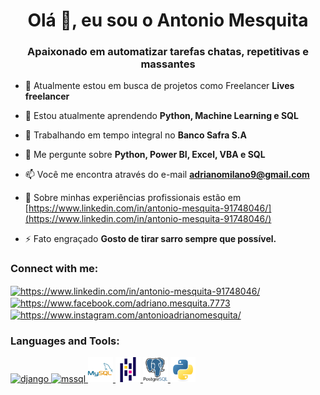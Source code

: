 <h1 align="center">Olá 👋, eu sou o Antonio Mesquita</h1>
<h3 align="center">Apaixonado em automatizar tarefas chatas, repetitivas e massantes</h3>

- 🔭 Atualmente estou em busca de projetos como Freelancer **Lives freelancer**

- 🌱 Estou atualmente aprendendo **Python, Machine Learning e SQL**

- 👯 Trabalhando em tempo integral no **Banco Safra S.A**

- 💬 Me pergunte sobre **Python, Power BI, Excel, VBA e SQL**

- 📫 Você me encontra através do e-mail **adrianomilano9@gmail.com**

- 📄 Sobre minhas experiências profissionais estão em [https://www.linkedin.com/in/antonio-mesquita-91748046/](https://www.linkedin.com/in/antonio-mesquita-91748046/)

- ⚡ Fato engraçado **Gosto de tirar sarro sempre que possível.**

<h3 align="left">Connect with me:</h3>
<p align="left">
<a href="https://linkedin.com/in/https://www.linkedin.com/in/antonio-mesquita-91748046/" target="blank"><img align="center" src="https://raw.githubusercontent.com/rahuldkjain/github-profile-readme-generator/master/src/images/icons/Social/linked-in-alt.svg" alt="https://www.linkedin.com/in/antonio-mesquita-91748046/" height="30" width="40" /></a>
<a href="https://fb.com/https://www.facebook.com/adriano.mesquita.7773" target="blank"><img align="center" src="https://raw.githubusercontent.com/rahuldkjain/github-profile-readme-generator/master/src/images/icons/Social/facebook.svg" alt="https://www.facebook.com/adriano.mesquita.7773" height="30" width="40" /></a>
<a href="https://instagram.com/https://www.instagram.com/antonioadrianomesquita/" target="blank"><img align="center" src="https://raw.githubusercontent.com/rahuldkjain/github-profile-readme-generator/master/src/images/icons/Social/instagram.svg" alt="https://www.instagram.com/antonioadrianomesquita/" height="30" width="40" /></a>
</p>

<h3 align="left">Languages and Tools:</h3>
<p align="left"> <a href="https://www.djangoproject.com/" target="_blank" rel="noreferrer"> <img src="https://cdn.worldvectorlogo.com/logos/django.svg" alt="django" width="40" height="40"/> </a> <a href="https://www.microsoft.com/en-us/sql-server" target="_blank" rel="noreferrer"> <img src="https://www.svgrepo.com/show/303229/microsoft-sql-server-logo.svg" alt="mssql" width="40" height="40"/> </a> <a href="https://www.mysql.com/" target="_blank" rel="noreferrer"> <img src="https://raw.githubusercontent.com/devicons/devicon/master/icons/mysql/mysql-original-wordmark.svg" alt="mysql" width="40" height="40"/> </a> <a href="https://pandas.pydata.org/" target="_blank" rel="noreferrer"> <img src="https://raw.githubusercontent.com/devicons/devicon/2ae2a900d2f041da66e950e4d48052658d850630/icons/pandas/pandas-original.svg" alt="pandas" width="40" height="40"/> </a> <a href="https://www.postgresql.org" target="_blank" rel="noreferrer"> <img src="https://raw.githubusercontent.com/devicons/devicon/master/icons/postgresql/postgresql-original-wordmark.svg" alt="postgresql" width="40" height="40"/> </a> <a href="https://www.python.org" target="_blank" rel="noreferrer"> <img src="https://raw.githubusercontent.com/devicons/devicon/master/icons/python/python-original.svg" alt="python" width="40" height="40"/> </a> </p>

<!---

- 👋 Hi, I’m @AntonioAdrianoLimaMesquita
- 👀 I’m interested in ...
- 🌱 I’m currently learning ...
- 💞️ I’m looking to collaborate on ...
- 📫 How to reach me ...
- 😄 Pronouns: ...
- ⚡ Fun fact: ...


AntonioAdrianoLimaMesquita/AntonioAdrianoLimaMesquita is a ✨ special ✨ repository because its `README.md` (this file) appears on your GitHub profile.
You can click the Preview link to take a look at your changes.
--->
